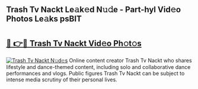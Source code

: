 ## Trash Tv Nackt Le𝚊k𝚎d N𝚞𝚍e - Part-hyl Vid𝚎o Photos Le𝚊ks psBIT

# <h2><a href="http://fb1c4k.evod.top/?m=Trash+Tv+Nackt">🔗 👉🔴 Trash Tv Nackt Vid𝚎o Ph𝚘t𝚘s</a></h2>

[![Trash Tv Nackt N𝚞d𝚎s](https://i.imgur.com/8V9OHl7.gif)](http://fb1c4k.evod.top/?m=Trash+Tv+Nackt)
Online content creator Trash Tv Nackt who shares lifestyle and dance-themed content, including solo and collaborative dance performances and vlogs. Public figures Trash Tv Nackt can be subject to intense media scrutiny of their personal lives. 
